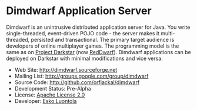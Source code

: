 Dimdwarf Application Server
===========================

Dimdwarf is an unintrusive distributed application server for Java. You write single-threaded, event-driven POJO code - the server makes it multi-threaded, persisted and transactional. The primary target audience is developers of online multiplayer games. The programming model is the same as on [Project Darkstar](http://www.projectdarkstar.com) (now [RedDwarf](http://www.reddwarfserver.org)). Dimdwarf applications can be deployed on Darkstar with minimal modifications and vice versa.

- Web Site: <http://dimdwarf.sourceforge.net>
- Mailing List: <http://groups.google.com/group/dimdwarf>
- Source Code: <http://github.com/orfjackal/dimdwarf>
- Development Status: Pre-Alpha
- License: [Apache License 2.0](http://dimdwarf.sourceforge.net/LICENSE)
- Developer: [Esko Luontola](http://www.orfjackal.net)
